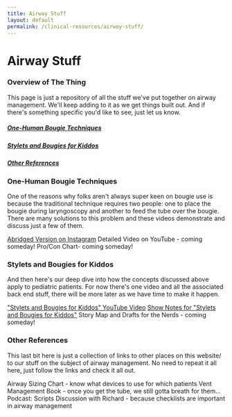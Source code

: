 ```yaml
---
title: Airway Stuff
layout: default
permalink: /clinical-resources/airway-stuff/
---
```


# Airway Stuff

### Overview of The Thing

This page is just a repository of all the stuff we've put together on airway management.  We'll keep adding to it as we get things built out.  And if there's something specific you'd like to see, just let us know.

<h5><a href="#airway">One-Human Bougie Techniques</a></h5>
<h5><a href="#vent">Stylets and Bougies for Kiddos</a></h5>
<h5><a href="#protocols">Other References</a></h5>



<h3 id="airway">One-Human Bougie Techniques</h3>

One of the reasons why folks aren't always super keen on bougie use is because the traditional technique requires two people: one to place the bougie during laryngoscopy and another to feed the tube over the bougie.  There are many solutions to this problem and these videos demonstrate and discuss just a few of them.

[Abridged Version on Instagram](https://www.instagram.com/p/CRcbllKL4_g/)
Detailed Video on YouTube - coming someday!
Pro/Con Chart- coming someday!



<h3 id="airway">Stylets and Bougies for Kiddos</h3>

And then here's our deep dive into how the concepts discussed above apply to pediatric patients.  For now there's one video and all the associated back end stuff, there will be more later as we have time to make it happen.

[​"Stylets and Bougies for Kiddos" YouTube Video](https://youtu.be/in8RQ8yzBU0)
[Show Notes for "Stylets and Bougies for Kiddos"](https://www.rykerrmedical.com/show-notes-pedi-video)
Story Map and Drafts for the Nerds - coming someday!



<h3 id="airway">Other References</h3>

This last bit here is just a collection of links to other places on this website/ to our stuff on the subject of airway management.  No need to repeat it all here, just follow the links and check it all out.

Airway Sizing Chart - know what devices to use for which patients
Vent Management Book - once you get the tube, we still gotta breath for them...
Podcast: Scripts Discussion with Richard - because checklists are important in airway management





